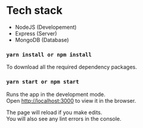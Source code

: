 # Tech stack

- NodeJS (Developement)
- Express (Server)
- MongoDB (Database)

### `yarn install or npm install`

To download all the required dependency packages.


### `yarn start or npm start`

Runs the app in the development mode.\
Open [http://localhost:3000](http://localhost:3000) to view it in the browser.

The page will reload if you make edits.\
You will also see any lint errors in the console.
